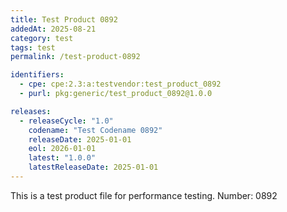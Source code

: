```yaml
---
title: Test Product 0892
addedAt: 2025-08-21
category: test
tags: test
permalink: /test-product-0892

identifiers:
  - cpe: cpe:2.3:a:testvendor:test_product_0892
  - purl: pkg:generic/test_product_0892@1.0.0

releases:
  - releaseCycle: "1.0"
    codename: "Test Codename 0892"
    releaseDate: 2025-01-01
    eol: 2026-01-01
    latest: "1.0.0"
    latestReleaseDate: 2025-01-01
---
```


This is a test product file for performance testing. Number: 0892
